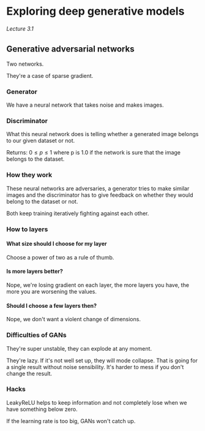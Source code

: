 # Exploring deep generative models

###### Lecture 3.1

## Generative adversarial networks

Two networks.

They're a case of sparse gradient.

### Generator

We have a neural network that takes noise and makes images.

### Discriminator

What this neural network does is telling whether a generated image belongs to our given dataset or not. 

Returns: $0 \leq p \leq 1$ where p is 1.0 if the network is sure that the image belongs to the dataset.

### How they work

These neural networks are adversaries, a generator tries to make similar images and the discriminator has to give feedback on whether they would belong to the dataset or not. 

Both keep training iteratively fighting against each other.

### How to layers

#### What size should I choose for my layer

Choose a power of two as a rule of thumb.

#### Is more layers better?

Nope, we're losing gradient on each layer, the more layers you have, the more you are worsening the values.

#### Should I choose a few layers then? 

Nope, we don't want a violent change of dimensions.

### Difficulties of GANs

They're super unstable, they can explode at any moment.

They're lazy. If it's not well set up, they will mode collapse. That is going for a single result without noise sensibility. It's harder to mess if you don't change the result.

### Hacks

LeakyReLU helps to keep information and not completely lose when we have something below zero.

If the learning rate is too big, GANs won't catch up. 